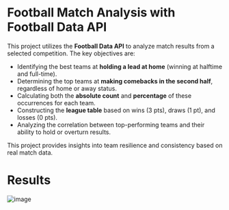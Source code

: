 # Football Match Analysis with Football Data API  

This project utilizes the **Football Data API** to analyze match results from a selected competition. The key objectives are:  

- Identifying the best teams at **holding a lead at home** (winning at halftime and full-time).  
- Determining the top teams at **making comebacks in the second half**, regardless of home or away status.  
- Calculating both the **absolute count** and **percentage** of these occurrences for each team.  
- Constructing the **league table** based on wins (3 pts), draws (1 pt), and losses (0 pts).  
- Analyzing the correlation between top-performing teams and their ability to hold or overturn results.  

This project provides insights into team resilience and consistency based on real match data.


# Results

![image](https://github.com/user-attachments/assets/6cf02430-ccaa-4d7c-83cc-8a17ab43e07f)
